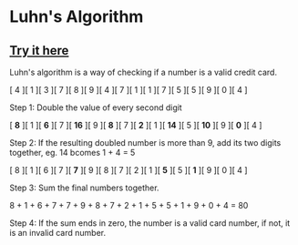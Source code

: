 # Luhn's Algorithm

## [Try it here](https://izzi-salmon.github.io/luhns-algorithm/)

Luhn's algorithm is a way of checking if a number is a valid credit card.

[ 4 ][ 1 ][ 3 ][ 7 ][ 8 ][ 9 ][ 4 ][ 7 ][ 1 ][ 1 ][ 7 ][ 5 ][ 5 ][ 9 ][ 0 ][ 4 ]

Step 1: Double the value of every second digit

[ **8** ][ 1 ][ **6** ][ 7 ][ **16** ][ 9 ][ **8** ][ 7 ][ **2** ][ 1 ][ **14** ][ 5 ][ **10** ][ 9 ][ **0** ][ 4 ]

Step 2: If the resulting doubled number is more than 9, add its two digits together, eg. 14 bcomes 1 + 4 = 5

[ 8 ][ 1 ][ 6 ][ 7 ][ **7** ][ 9 ][ 8 ][ 7 ][ 2 ][ 1 ][ **5** ][ 5 ][ **1** ][ 9 ][ 0 ][ 4 ]

Step 3: Sum the final numbers together.

8 + 1 + 6 + 7 + 7 + 9 + 8 + 7 + 2 + 1 + 5 + 5 + 1 + 9 + 0 + 4 = 80

Step 4: If the sum ends in zero, the number is a valid card number, if not, it is an invalid card number.
